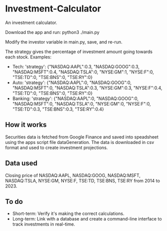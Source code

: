 # Investment-Calculator
An investment calculator.

Download the app and run: python3 ./main.py

Modify the investor variable in main.py, save, and re-run.

The strategy gives the percentage of investment amount going towards each stock.
Examples:
- Tech: 'strategy': {"NASDAQ:AAPL":0.3, "NASDAQ:GOOG":0.3, "NASDAQ:MSFT":0.4, "NASDAQ:TSLA":0, "NYSE:GM":1, "NYSE:F":0, "TSE:TD":0, "TSE:BNS":0, "TSE:RY":0}
- Auto: 'strategy': {"NASDAQ:AAPL":0, "NASDAQ:GOOG":0, "NASDAQ:MSFT":0, "NASDAQ:TSLA":0.3, "NYSE:GM":0.3, "NYSE:F":0.4, "TSE:TD":0, "TSE:BNS":0, "TSE:RY":0}
- Banking: 'strategy': {"NASDAQ:AAPL":0, "NASDAQ:GOOG":0, "NASDAQ:MSFT":0, "NASDAQ:TSLA":0, "NYSE:GM":0, "NYSE:F":0, "TSE:TD":0.3, "TSE:BNS":0.3, "TSE:RY":0.4}

## How it works
Securities data is fetched from Google Finance and saved into speadsheet using the apps script file dataGeneration. The data is downloaded in csv format and used to create investment projections.

## Data used
Closing price of NASDAQ:AAPL, NASDAQ:GOOG, NASDAQ:MSFT, NASDAQ:TSLA, NYSE:GM, NYSE:F, TSE:TD, TSE:BNS, TSE:RY from 2014 to 2023.

## To do
- Short-term: Verify it's making the correct calculations.
- Long-term: Link with a database and create a command-line interface to track investments in real-time.
